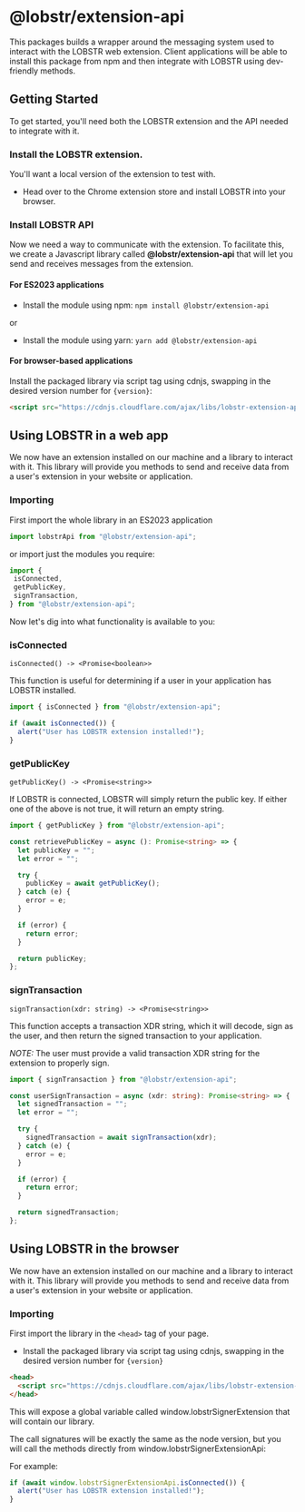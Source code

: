 # @lobstr/extension-api

This packages builds a wrapper around the messaging system used to interact with
the LOBSTR web extension. Client applications will be able to install this package
from npm and then integrate with LOBSTR using dev-friendly methods.

## Getting Started
To get started, you'll need both the LOBSTR extension and the API needed to integrate with it.

### Install the LOBSTR extension.
You'll want a local version of the extension to test with.

- Head over to the Chrome extension store and install LOBSTR into your browser.

### Install LOBSTR API
Now we need a way to communicate with the extension. To facilitate this, we create a Javascript library called **@lobstr/extension-api** that will let you send and receives messages from the extension.

#### For ES2023 applications
- Install the module using npm: ```npm install @lobstr/extension-api```

or

- Install the module using yarn: ```yarn add @lobstr/extension-api```

#### For browser-based applications
Install the packaged library via script tag using cdnjs, swapping in the desired version number for ```{version}```:

```html
<script src="https://cdnjs.cloudflare.com/ajax/libs/lobstr-extension-api/{version}/index.min.js"></script>
```

## Using LOBSTR in a web app
We now have an extension installed on our machine and a library to interact with it. This library will provide you methods to send and receive data from a user's extension in your website or application.

### Importing
First import the whole library in an ES2023 application

```javascript
import lobstrApi from "@lobstr/extension-api";
```

or import just the modules you require:

```javascript
import {
 isConnected,
 getPublicKey,
 signTransaction,
} from "@lobstr/extension-api";
```

Now let's dig into what functionality is available to you:

### isConnected

```isConnected() -> <Promise<boolean>>```

This function is useful for determining if a user in your application has LOBSTR installed.

```javascript
import { isConnected } from "@lobstr/extension-api";

if (await isConnected()) {
  alert("User has LOBSTR extension installed!");
}
```

### getPublicKey

```getPublicKey() -> <Promise<string>>```

If LOBSTR is connected, LOBSTR will simply return the public key. If either one of the above is not true, it will return an empty string.

```typescript
import { getPublicKey } from "@lobstr/extension-api";

const retrievePublicKey = async (): Promise<string> => {
  let publicKey = "";
  let error = "";

  try {
    publicKey = await getPublicKey();
  } catch (e) {
    error = e;
  }

  if (error) {
    return error;
  }

  return publicKey;
};
```

### signTransaction

```signTransaction(xdr: string) -> <Promise<string>>```

This function accepts a transaction XDR string, which it will decode, sign as the user, and then return the signed transaction to your application.

*NOTE:* The user must provide a valid transaction XDR string for the extension to properly sign.


```typescript
import { signTransaction } from "@lobstr/extension-api";

const userSignTransaction = async (xdr: string): Promise<string> => {
  let signedTransaction = "";
  let error = "";

  try {
    signedTransaction = await signTransaction(xdr);
  } catch (e) {
    error = e;
  }

  if (error) {
    return error;
  }

  return signedTransaction;
};
```

## Using LOBSTR in the browser
We now have an extension installed on our machine and a library to interact with it. This library will provide you methods to send and receive data from a user's extension in your website or application.

### Importing
First import the library in the ```<head>``` tag of your page.

- Install the packaged library via script tag using cdnjs, swapping in the desired version number for ```{version}```

```html
<head>
  <script src="https://cdnjs.cloudflare.com/ajax/libs/lobstr-extension-api/{version}/index.min.js"></script>
</head>
```

This will expose a global variable called window.lobstrSignerExtension that will contain our library.

The call signatures will be exactly the same as the node version, but you will call the methods directly from window.lobstrSignerExtensionApi:

For example:

```javascript
if (await window.lobstrSignerExtensionApi.isConnected()) {
  alert("User has LOBSTR extension installed!");
}
```
